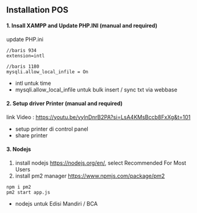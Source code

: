 ## Installation POS

####  1. Insall XAMPP and Update PHP.INI (manual and required) 
update PHP.ini 
```
//baris 934
extension=intl

//baris 1180
mysqli.allow_local_infile = On 
 ```
- intl untuk time
- mysqli.allow_local_infile untuk bulk insert / sync txt via webbase

####  2. Setup driver Printer (manual and required)
link Video : https://youtu.be/vylnDnrB2PA?si=LsA4KMsBccb8FxXg&t=101

- setup printer di control panel
- share printer 

####  3. Nodejs
1. install nodejs https://nodejs.org/en/, select Recommended For Most Users
2. install pm2 manager https://www.npmjs.com/package/pm2 
```
npm i pm2
pm2 start app.js
```

- nodejs untuk Edisi Mandiri / BCA